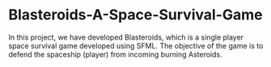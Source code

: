 # Blasteroids-A-Space-Survival-Game
In this project, we have developed Blasteroids, which is a single player space survival game developed using SFML. The objective of the game is to defend the spaceship (player) from incoming burning Asteroids.
